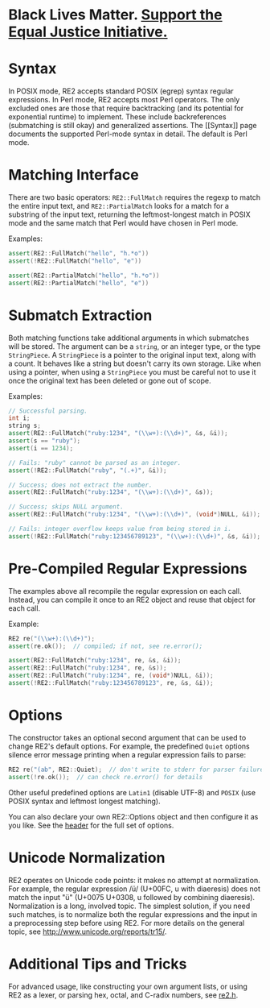 # Black Lives Matter. [Support the Equal Justice Initiative.](https://support.eji.org/give/153413/#!/donation/checkout)

# Syntax

In POSIX mode, RE2 accepts standard POSIX (egrep) syntax regular expressions.
In Perl mode, RE2 accepts most Perl operators.  The only excluded ones are
those that require backtracking (and its potential for exponential runtime)
to implement.  These include backreferences (submatching is still okay)
and generalized assertions.  The [[Syntax]] page documents the supported Perl-mode syntax in detail.  The default is Perl mode.

# Matching Interface

There are two basic operators: ` RE2::FullMatch ` requires the regexp to match the entire input text, and ` RE2::PartialMatch ` looks for a match for a substring of the input text, returning the leftmost-longest match in POSIX mode and the
same match that Perl would have chosen in Perl mode.

Examples:
```cpp
assert(RE2::FullMatch("hello", "h.*o"))
assert(!RE2::FullMatch("hello", "e"))

assert(RE2::PartialMatch("hello", "h.*o"))
assert(RE2::PartialMatch("hello", "e"))
```

# Submatch Extraction

Both matching functions take additional arguments in which submatches will be stored.  The argument can be a ` string `, or an integer type, or the type ` StringPiece `.
A ` StringPiece ` is a pointer to the original input text, along with a count.  It behaves like a string but doesn't carry its own storage.  Like when using a pointer, when using a ` StringPiece ` you must be careful not to use it once the original text has been deleted or gone out of scope.

Examples:
```cpp
// Successful parsing.
int i;
string s;
assert(RE2::FullMatch("ruby:1234", "(\\w+):(\\d+)", &s, &i));
assert(s == "ruby");
assert(i == 1234);

// Fails: "ruby" cannot be parsed as an integer.
assert(!RE2::FullMatch("ruby", "(.+)", &i));

// Success; does not extract the number.
assert(RE2::FullMatch("ruby:1234", "(\\w+):(\\d+)", &s));

// Success; skips NULL argument.
assert(RE2::FullMatch("ruby:1234", "(\\w+):(\\d+)", (void*)NULL, &i));

// Fails: integer overflow keeps value from being stored in i.
assert(!RE2::FullMatch("ruby:123456789123", "(\\w+):(\\d+)", &s, &i));
```

# Pre-Compiled Regular Expressions

The examples above all recompile the regular expression on each call.
Instead, you can compile it once to an RE2 object and reuse that object for each call.

Example:
```cpp
RE2 re("(\\w+):(\\d+)");
assert(re.ok());  // compiled; if not, see re.error();

assert(RE2::FullMatch("ruby:1234", re, &s, &i));
assert(RE2::FullMatch("ruby:1234", re, &s));
assert(RE2::FullMatch("ruby:1234", re, (void*)NULL, &i));
assert(!RE2::FullMatch("ruby:123456789123", re, &s, &i));
```

# Options

The constructor takes an optional second argument that can
be used to change RE2's default options.
For example, the predefined ` Quiet ` options silence error
message printing when a regular expression fails to parse:

```cpp
RE2 re("(ab", RE2::Quiet);  // don't write to stderr for parser failure
assert(!re.ok());  // can check re.error() for details
```

Other useful predefined options are ` Latin1 ` (disable UTF-8) and ` POSIX ` (use POSIX syntax and leftmost longest matching).

You can also declare your own RE2::Options object and then configure it as you like.
See the [header](https://github.com/google/re2/blob/master/re2/re2.h) for the full set of options.

# Unicode Normalization

RE2 operates on Unicode code points: it makes no attempt at normalization. For example, the regular expression /ü/ (U+00FC, u with diaeresis) does not match the input "ü" (U+0075 U+0308, u followed by combining diaeresis). Normalization is a long, involved topic. The simplest solution, if you need such matches, is to normalize both the regular expressions and the input in a preprocessing step before using RE2. For more details on the general topic, see http://www.unicode.org/reports/tr15/.

# Additional Tips and Tricks

For advanced usage, like constructing your own argument lists,
or using RE2 as a lexer, or parsing hex, octal, and C-radix numbers,
see [re2.h](https://github.com/google/re2/blob/master/re2/re2.h).
